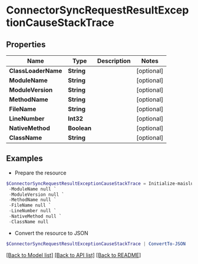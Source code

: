 # ConnectorSyncRequestResultExceptionCauseStackTrace
## Properties

Name | Type | Description | Notes
------------ | ------------- | ------------- | -------------
**ClassLoaderName** | **String** |  | [optional] 
**ModuleName** | **String** |  | [optional] 
**ModuleVersion** | **String** |  | [optional] 
**MethodName** | **String** |  | [optional] 
**FileName** | **String** |  | [optional] 
**LineNumber** | **Int32** |  | [optional] 
**NativeMethod** | **Boolean** |  | [optional] 
**ClassName** | **String** |  | [optional] 

## Examples

- Prepare the resource
```powershell
$ConnectorSyncRequestResultExceptionCauseStackTrace = Initialize-maislurp-client-powershellConnectorSyncRequestResultExceptionCauseStackTrace  -ClassLoaderName null `
 -ModuleName null `
 -ModuleVersion null `
 -MethodName null `
 -FileName null `
 -LineNumber null `
 -NativeMethod null `
 -ClassName null
```

- Convert the resource to JSON
```powershell
$ConnectorSyncRequestResultExceptionCauseStackTrace | ConvertTo-JSON
```

[[Back to Model list]](../README#documentation-for-models) [[Back to API list]](../README#documentation-for-api-endpoints) [[Back to README]](../README)

